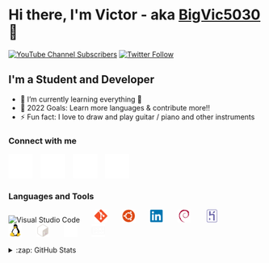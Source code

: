 # Hi there, I'm Victor - aka [BigVic5030][youtube] 👋

[![YouTube Channel Subscribers](https://img.shields.io/youtube/channel/subscribers/UCl-kp7DBD2Q5l6WEYrb2_OQ?style=for-the-badge&logo=youtube&logoColor=FF0000&color=FF0000)][youtube]
[![Twitter Follow](https://img.shields.io/twitter/follow/Dr_Balders?color=1DA1F2&logo=twitter&logoColor=1DA1F2&style=for-the-badge)](https://twitter.com/intent/follow?original_referer=https%3A%2F%2Fgithub.com%2FVbalder7&screen_name=Dr_Balders)

## I'm a Student and  Developer

- 🌱 I’m currently learning everything 🤣
- 🥅 2022 Goals: Learn more languages & contribute more!!
- ⚡ Fun fact: I love to draw and play guitar / piano and other instruments

### Connect with me

[![website](./img/youtube-dark.svg)](https://www.youtube.com/channel/UCl-kp7DBD2Q5l6WEYrb2_OQ)
&nbsp;&nbsp;
[![website](./img/twitter-dark.svg)](https://twitter.com/Dr_Balders)
&nbsp;&nbsp;
[![website](./img/linkedin-dark.svg)](www.linkedin.com/in/victor-balderas)
&nbsp;&nbsp;
[![website](./img/instagram-dark.svg)](https://www.instagram.com/victorbalderas1/)

### Languages and Tools

<p align="left" style="padding-right:25px;" >
  <img alt="Visual Studio Code" style="padding-right:25px;"  width="26px" src="https://cdn.jsdelivr.net/gh/devicons/devicon/icons/vscode/vscode-original.svg" />

  <img alt="Git" style="padding-right:25px;"  width="26px" src="https://raw.githubusercontent.com/devicons/devicon/2ae2a900d2f041da66e950e4d48052658d850630/icons/git/git-original.svg" />

  <img alt="Ubuntu" style="padding-right:25px;"  width="26px" src="https://raw.githubusercontent.com/devicons/devicon/2ae2a900d2f041da66e950e4d48052658d850630/icons/ubuntu/ubuntu-plain.svg" />

  <img alt="LinkedIn" style="padding-right:25px;"  width="26px" src="https://raw.githubusercontent.com/devicons/devicon/2ae2a900d2f041da66e950e4d48052658d850630/icons/linkedin/linkedin-original.svg" />

  <img alt="Debian" style="padding-right:25px;"  width="26px" src="https://raw.githubusercontent.com/devicons/devicon/2ae2a900d2f041da66e950e4d48052658d850630/icons/debian/debian-original.svg" />

  <img alt="Heroku" style="padding-right:25px;"  width="26px" src="https://raw.githubusercontent.com/devicons/devicon/2ae2a900d2f041da66e950e4d48052658d850630/icons/heroku/heroku-original.svg" />

  <img alt="Linux" style="padding-right:25px;"  width="26px" src="https://raw.githubusercontent.com/devicons/devicon/2ae2a900d2f041da66e950e4d48052658d850630/icons/linux/linux-original.svg" />

  <img alt="Bash" style="padding-right:25px;"  width="26px" src="img/bash-light.png" />

  <img alt="GitHub" style="padding-right:25px;"  width="26px" src="img/github-dark.svg" />

  <img alt="MarkDown"  style="padding-right:25px;" width="26px" src="img/markdown-light.png" />
</p>

<details>
  <summary>:zap: GitHub Stats</summary>
    <p align="left">
      <img alt="Vbalder7's GitHub Stats" src="https://github-readme-stats.vercel.app/api?username=Vbalder7&show_icons=true&hide_border=false&theme=algolia&count_private=true" />
      <img alt="Vbalder7's Top Languages" src="https://github-readme-stats.vercel.app/api/top-langs/?username=Vbalder7&langs_count=8&layout=compact&theme=algolia"/>
    </p>

</details>

[twitter]: https://twitter.com/Dr_Balders
[youtube]: https://www.youtube.com/channel/UCl-kp7DBD2Q5l6WEYrb2_OQ
[instagram]: https://www.instagram.com/victorbalderas1/
[linkedin]: www.linkedin.com/in/victor-balderas

